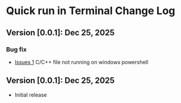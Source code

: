 # Quick run in Terminal Change Log

## Version [0.0.1]: Dec 25, 2025
### Bug fix
- [Issues 1](https://github.com/abrarshakhi/quick-run-in-terminal/issues/1) C/C++ file not running on windows powershell

## Version [0.0.1]: Dec 25, 2025
- Initial release
